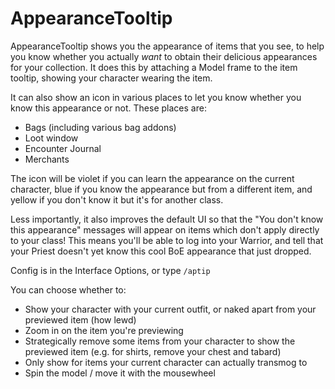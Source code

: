 # AppearanceTooltip

AppearanceTooltip shows you the appearance of items that you see, to help you know whether you actually _want_ to obtain their delicious appearances for your collection. It does this by attaching a Model frame to the item tooltip, showing your character wearing the item.

It can also show an icon in various places to let you know whether you know this appearance or not. These places are:

* Bags (including various bag addons)
* Loot window
* Encounter Journal
* Merchants

The icon will be violet if you can learn the appearance on the current character, blue if you know the appearance but from a different item, and yellow if you don't know it but it's for another class.

Less importantly, it also improves the default UI so that the "You don't know this appearance" messages will appear on items which don't apply directly to your class! This means you'll be able to log into your Warrior, and tell that your Priest doesn't yet know this cool BoE appearance that just dropped.

Config is in the Interface Options, or type `/aptip`

You can choose whether to:

* Show your character with your current outfit, or naked apart from your previewed item (how lewd)
* Zoom in on the item you're previewing
* Strategically remove some items from your character to show the previewed item (e.g. for shirts, remove your chest and tabard)
* Only show for items your current character can actually transmog to
* Spin the model / move it with the mousewheel